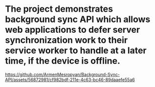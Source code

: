 # The project demonstrates background sync API which allows web applications to defer server synchronization work to their service worker to handle at a later time, if the device is offline.


https://github.com/ArmenMesropyan/Background-Sync-API/assets/56872981/cf982bdf-211e-4c63-bc46-89daaefe55a6

